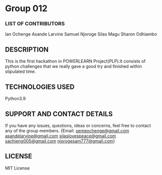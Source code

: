 # Group 012

### LIST OF CONTRIBUTORS

Ian Ochenge
Asande Larvine
Samuel Njoroge
Silas Magu
Sharon Odhiambo



## DESCRIPTION

This is the first hackathon in POWERLEARN Project(PLP).It consists of python challenges that we really gave a good try and finished within stipulated time.




## TECHNOLOGIES USED

Python3.9



        
## SUPPORT AND CONTACT DETAILS

If you have any issues, questions, ideas or concerns, feel free to contact any of the group members.
{Email: semeochenge@gmail.com  asandelarvine@gmail.com  silaslovespeace@gmail.com  sachieng005@gmail.com  njorogesam777@gmail.com}

## LICENSE

MIT License